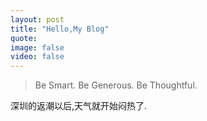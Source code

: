 ```yaml
---
layout: post
title: "Hello,My Blog"
quote:
image: false
video: false
---
```


>Be Smart. Be Generous. Be Thoughtful.

深圳的返潮以后,天气就开始闷热了.

